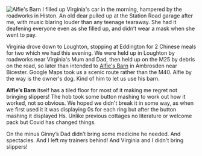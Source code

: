 ![Alfie's Barn](IMG_1703.jpeg)
I filled up Virginia's car in the morning, hampered by the roadworks in Histon. An old dear pulled up at the Station Road garage after me, with music blaring louder than any teenage tearaway. She had it deafening everyone even as she filled up, and didn’t wear a mask when she went to pay.

Virginia drove down to Loughton, stopping at Eddington for 2 Chinese meals for two which we had this evening. We were held up in Loughton by roadworks near Virginia's Mum and Dad, then held up on the M25 by debris on the road, so later than intended to
[Alfie's Barn](https://www.english-country-cottages.co.uk/cottages/alfies-barn-nku) in Ambrosden near Bicester. Google Maps took us a scenic route rather than the M40. Alfie by the way is the owner's dog. Kind of him to let us use his barn.

**Alfie’s Barn** itself has a tiled floor for most of it making me regret not bringing slippers! The hob took some button mashing to work out how it worked, not so obvious. We hoped we didn't break it in some way, as when we first used it it was displaying 0s for each ring but after the button mashing it displayed Hs. Unlike previous cottages no literature or welcome pack but Covid has changed things.

On the minus Ginny’s Dad didn’t bring some medicine he needed. And spectacles. And I left my trainers behind! And Virginia and I didn't bring slippers!
